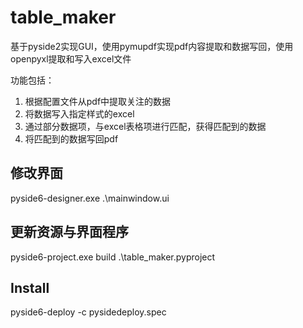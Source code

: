 # table_maker
基于pyside2实现GUI，使用pymupdf实现pdf内容提取和数据写回，使用openpyxl提取和写入excel文件

功能包括：  
1. 根据配置文件从pdf中提取关注的数据
2. 将数据写入指定样式的excel
3. 通过部分数据项，与excel表格项进行匹配，获得匹配到的数据
4. 将匹配到的数据写回pdf

## 修改界面
pyside6-designer.exe .\mainwindow.ui
## 更新资源与界面程序
pyside6-project.exe build .\table_maker.pyproject


## Install
pyside6-deploy -c pysidedeploy.spec
